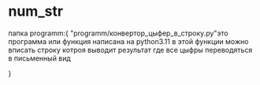 # num_str
папка programm:{
  "programm/конвертор_цыфер_в_строку.py"это программа или функция написана на python3.11 в этой функции можно вписать строку котроя выводит результат где все цыфры переводяться в письменный вид

}
